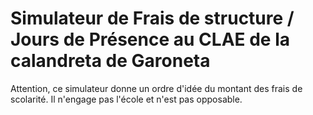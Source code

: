 # Simulateur de Frais de structure / Jours de Présence au CLAE de la calandreta de Garoneta

Attention, ce simulateur donne un ordre d'idée du montant des frais de scolarité. Il n'engage pas l'école et n'est pas opposable.  


